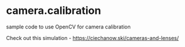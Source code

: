 # camera.calibration
sample code to use OpenCV for camera calibration

Check out this simulation - 
https://ciechanow.ski/cameras-and-lenses/
